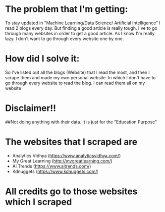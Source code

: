 # The problem that I'm getting:
To stay updated in "Machine Learning/Data Science/ Artificial Intelligence" I read 2 blogs every day. 
But finding a good article is really tough. I've to go through many websites in order to get a good article.
As I know I'm really lazy. I don't want to go through every website one by one.

# How did I solve it:
So I've listed out all the blogs (Website) that I read the most, 
and then I scrape them and made my own personal website. 
In which I don't have to go through every website to read the blog.
I can read them all on my website


# Disclaimer!!
##Not doing anything with their data. It is just for the "Education Purpose"

# The websites that I scraped are 
- Analytics Vidhya (https://www.analyticsvidhya.com/)
- My Great Learning (http://mygreatlearning.com/)
- AI Trends (https://www.aitrends.com/)
- Kdnuggets (https://www.kdnuggets.com/)

# All credits go to those websites which I scraped 


